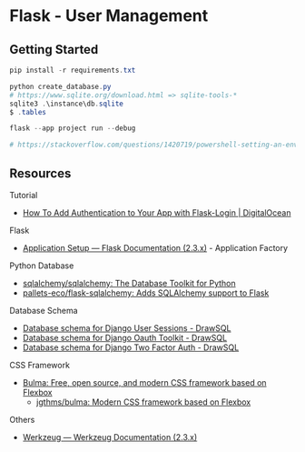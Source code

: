 # Flask - User Management

## Getting Started

```powershell
pip install -r requirements.txt

python create_database.py
# https://www.sqlite.org/download.html => sqlite-tools-*
sqlite3 .\instance\db.sqlite
$ .tables
```

```powershell
flask --app project run --debug

# https://stackoverflow.com/questions/1420719/powershell-setting-an-environment-variable-for-a-single-command-only
```

## Resources

Tutorial

- [How To Add Authentication to Your App with Flask-Login | DigitalOcean](https://www.digitalocean.com/community/tutorials/how-to-add-authentication-to-your-app-with-flask-login)

Flask

- [Application Setup — Flask Documentation (2.3.x)](https://flask.palletsprojects.com/en/2.3.x/tutorial/factory/) - Application Factory

Python Database

- [sqlalchemy/sqlalchemy: The Database Toolkit for Python](https://github.com/sqlalchemy/sqlalchemy)
- [pallets-eco/flask-sqlalchemy: Adds SQLAlchemy support to Flask](https://github.com/pallets-eco/flask-sqlalchemy/)

Database Schema

- [Database schema for Django User Sessions - DrawSQL](https://drawsql.app/templates/django-user-sessions)
- [Database schema for Django Oauth Toolkit - DrawSQL](https://drawsql.app/templates/django-oauth-toolkit)
- [Database schema for Django Two Factor Auth - DrawSQL](https://drawsql.app/templates/django-two-factor-auth)

CSS Framework

- [Bulma: Free, open source, and modern CSS framework based on Flexbox](https://bulma.io/)
  - [jgthms/bulma: Modern CSS framework based on Flexbox](https://github.com/jgthms/bulma)

Others

- [Werkzeug — Werkzeug Documentation (2.3.x)](https://werkzeug.palletsprojects.com/en/2.3.x/)
